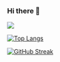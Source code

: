 ### Hi there 👋

![](https://komarev.com/ghpvc/?username=YosraSkhiri&color=blueviolet&style=for-the-badge)

[![Top Langs](https://github-readme-stats.vercel.app/api/top-langs/?username=YosraSkhiri&layout=compact)](https://github.com/YosraSkhiri)

[![GitHub Streak](https://streak-stats.demolab.com?user=YosraSkhiri&theme=jolly&border_radius=24)](https://github.com/YosraSkhiri)
